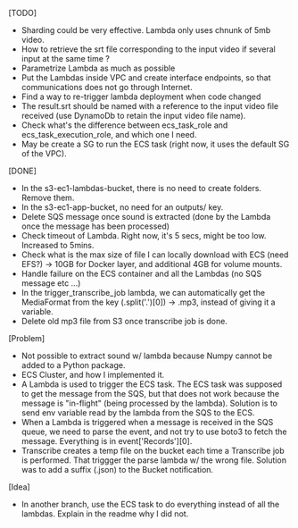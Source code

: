 [TODO]
- Sharding could be very effective. Lambda only uses chnunk of 5mb video.
- How to retrieve the srt file corresponding to the input video if several input at the same time ?
- Parametrize Lambda as much as possible
- Put the Lambdas inside VPC and create interface endpoints, so that communications does not go through Internet.
- Find a way to re-trigger lambda deployment when code changed
- The result.srt should be named with a reference to the input video file received (use DynamoDb to retain the input video file name).
- Check what's the difference between ecs_task_role and ecs_task_execution_role, and which one I need.
- May be create a SG to run the ECS task (right now, it uses the default SG of the VPC).

[DONE]
- In the s3-ec1-lambdas-bucket, there is no need to create folders. Remove them.
- In the s3-ec1-app-bucket, no need for an outputs/ key.
- Delete SQS message once sound is extracted (done by the Lambda once the message has been processed)
- Check timeout of Lambda. Right now, it's 5 secs, might be too low. Increased to 5mins.
- Check what is the max size of file I can locally download with ECS (need EFS?) -> 10GB for Docker layer, and additional 4GB for volume mounts.
- Handle failure on the ECS container and all the Lambdas (no SQS message etc ...)
- In the trigger_transcribe_job lambda, we can automatically get the MediaFormat from the key (.split('.')[0]) -> .mp3, instead of giving it a variable.
- Delete old mp3 file from S3 once transcribe job is done.

[Problem]
- Not possible to extract sound w/ lambda because Numpy cannot be added to a Python package.
- ECS Cluster, and how I implemented it.
- A Lambda is used to trigger the ECS task. The ECS task was supposed to get the message from the SQS, but that does not work because the message is "in-flight" (being processed by the lambda). Solution is to send env variable read by the lambda from the SQS to the ECS.
- When a Lambda is triggered when a message is received in the SQS queue, we need to parse the event, and not try to use boto3 to fetch the message. Everything is in event['Records'][0].
- Transcribe creates a temp file on the bucket each time a Transcribe job is performed. That triggger the parse lambda w/ the wrong file. Solution was to add a suffix (.json) to the Bucket notification.

[Idea]
- In another branch, use the ECS task to do everything instead of all the lambdas. Explain in the readme why I did not.